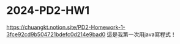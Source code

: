 # 2024-PD2-HW1
https://chuangkt.notion.site/PD2-Homework-1-3fce92cd9b504721bdefc0d214e9bad0
這是我第一次用java寫程式！

